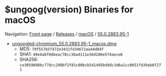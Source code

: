 # $ungoog(version) Binaries for macOS

Navigation: [Front page](/) / [Releases](/releases/) / [macOS](/releases/macos) / [55.0.2883.95-1](/releases/macos/55.0.2883.95-1)


* [ungoogled-chromium_55.0.2883.95-1_macos.dmg](https://github.com/ungoogled-software/ungoogled-chromium-binaries/releases/download/55.0.2883.95/ungoogled-chromium_55.0.2883.95-1_macos.dmg)
    * MD5: `79f557b5f472e3431fd34672aa44d84f`
    * SHA1: `49e4abf0dbeac78cc36ad111e36d188e574aece6`
    * SHA256: `ce3059098bc77dcc298bf2f81c08bcb541495bdddc3d6a1cc0651fd39ab6f271`

